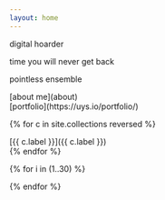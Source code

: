 ```yaml
---
layout: home
---
```


<div class="boxes">

<div class="box box2">

digital hoarder

time you will never get back

pointless ensemble

</div>

<div class="about box">
[about me](about)
</div>

<div class="portfolio box">
[portfolio](https://uys.io/portfolio/)
</div>

{% for c in site.collections reversed %}
<div class="{{ c.label }} box">
[{{ c.label }}]({{ c.label }})
</div>
{% endfor %}

{% for i in (1..30) %}

<div class="box"></div>

{% endfor %}

</div>
